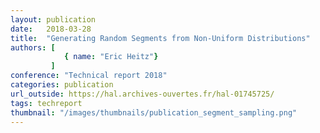 ```yaml
---
layout: publication
date:   2018-03-28
title:  "Generating Random Segments from Non-Uniform Distributions"
authors: [
			{ name: "Eric Heitz"}          
         ]
conference: "Technical report 2018"
categories: publication
url_outside: https://hal.archives-ouvertes.fr/hal-01745725/
tags: techreport
thumbnail: "/images/thumbnails/publication_segment_sampling.png"
---
```


